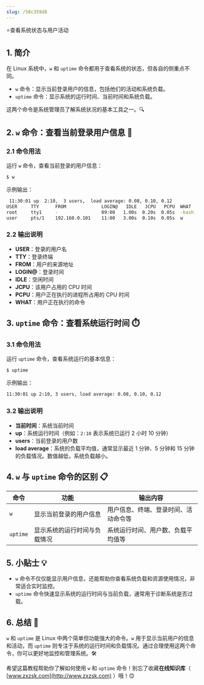 ```yaml
---
slug: /50c359d8
---
```

⭐查看系统状态与用户活动

## 1. 简介

在 Linux 系统中，`w` 和 `uptime` 命令都用于查看系统的状态，但各自的侧重点不同。

- `w` 命令：显示当前登录用户的信息，包括他们的活动和系统负载。
- `uptime` 命令：显示系统的运行时间、当前时间和系统负载。

这两个命令是系统管理员了解系统状况的基本工具之一。🔍

## 2. `w` 命令：查看当前登录用户信息 👤

### 2.1 命令用法

运行 `w` 命令，查看当前登录的用户信息：

```bash
$ w
```

示例输出：

```bash
 11:30:01 up  2:10,  3 users,  load average: 0.08, 0.10, 0.12
USER     TTY      FROM             LOGIN@   IDLE   JCPU   PCPU  WHAT
root     tty1     -                09:00   1.00s  0.20s  0.05s  -bash
user     pts/1    192.168.0.101    11:00   3.00s  0.10s  0.05s  w
```

### 2.2 输出说明

- **USER**：登录的用户名
- **TTY**：登录终端
- **FROM**：用户的来源地址
- **LOGIN@**：登录时间
- **IDLE**：空闲时间
- **JCPU**：该用户占用的 CPU 时间
- **PCPU**：用户正在执行的进程所占用的 CPU 时间
- **WHAT**：用户正在执行的命令

## 3. `uptime` 命令：查看系统运行时间 ⏱️

### 3.1 命令用法

运行 `uptime` 命令，查看系统运行的基本信息：

```bash
$ uptime
```

示例输出：

```bash
11:30:01 up 2:10, 3 users, load average: 0.08, 0.10, 0.12
```

### 3.2 输出说明

- **当前时间**：系统当前时间
- **up**：系统运行时间（例如：`2:10` 表示系统已运行 2 小时 10 分钟）
- **users**：当前登录的用户数
- **load average**：系统的负载平均值，通常显示最近 1 分钟、5 分钟和 15 分钟的负载情况。数值越低，系统负载越小。

## 4. `w` 与 `uptime` 命令的区别 📋

| 命令     | 功能                          | 输出内容                               |
|----------|-------------------------------|----------------------------------------|
| `w`      | 显示当前登录的用户信息          | 用户信息、终端、登录时间、活动命令等    |
| `uptime` | 显示系统的运行时间与负载情况    | 系统运行时间、用户数、负载平均值等      |

## 5. 小贴士 💡

- `w` 命令不仅仅能显示用户信息，还能帮助你查看系统负载和资源使用情况，非常适合实时监控。
- `uptime` 命令快速显示系统的运行时间与当前负载，通常用于诊断系统是否过载。

## 6. 总结 🎯

`w` 和 `uptime` 是 Linux 中两个简单但功能强大的命令。`w` 用于显示当前用户的信息和活动，而 `uptime` 则专注于系统的运行时间和负载情况。通过合理使用这两个命令，你可以更好地监控和管理系统。🛠️

希望这篇教程帮助你了解如何使用 `w` 和 `uptime` 命令！别忘了收藏**在线知识库**（ [www.zxzsk.com](http://www.zxzsk.com) ）哦！😊

